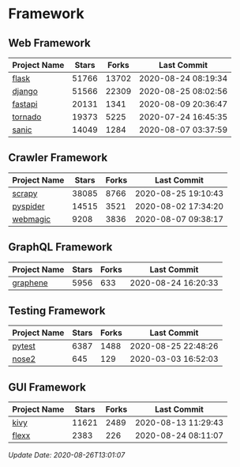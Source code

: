 # Framework

## Web Framework

| Project Name | Stars | Forks | Last Commit |
| ------------ | ----- | ----- | ----------- |
| [flask](https://github.com/pallets/flask) | 51766 | 13702 | 2020-08-24 08:19:34 |
| [django](https://github.com/django/django) | 51566 | 22309 | 2020-08-25 08:02:56 |
| [fastapi](https://github.com/tiangolo/fastapi) | 20131 | 1341 | 2020-08-09 20:36:47 |
| [tornado](https://github.com/tornadoweb/tornado) | 19373 | 5225 | 2020-07-24 16:45:35 |
| [sanic](https://github.com/huge-success/sanic) | 14049 | 1284 | 2020-08-07 03:37:59 |

## Crawler Framework

| Project Name | Stars | Forks | Last Commit |
| ------------ | ----- | ----- | ----------- |
| [scrapy](https://github.com/scrapy/scrapy) | 38085 | 8766 | 2020-08-25 19:10:43 |
| [pyspider](https://github.com/binux/pyspider) | 14515 | 3521 | 2020-08-02 17:34:20 |
| [webmagic](https://github.com/code4craft/webmagic) | 9208 | 3836 | 2020-08-07 09:38:17 |

## GraphQL Framework

| Project Name | Stars | Forks | Last Commit |
| ------------ | ----- | ----- | ----------- |
| [graphene](https://github.com/graphql-python/graphene) | 5956 | 633 | 2020-08-24 16:20:33 |

## Testing Framework

| Project Name | Stars | Forks | Last Commit |
| ------------ | ----- | ----- | ----------- |
| [pytest](https://github.com/pytest-dev/pytest) | 6387 | 1488 | 2020-08-25 22:48:26 |
| [nose2](https://github.com/nose-devs/nose2) | 645 | 129 | 2020-03-03 16:52:03 |

## GUI Framework

| Project Name | Stars | Forks | Last Commit |
| ------------ | ----- | ----- | ----------- |
| [kivy](https://github.com/kivy/kivy) | 11621 | 2489 | 2020-08-13 11:29:43 |
| [flexx](https://github.com/flexxui/flexx) | 2383 | 226 | 2020-08-24 08:11:07 |

*Update Date: 2020-08-26T13:01:07*
